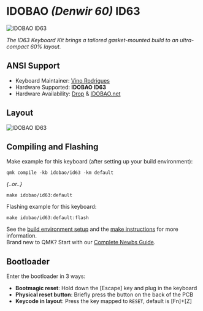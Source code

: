 # IDOBAO *(Denwir 60)* ID63

![IDOBAO ID63](https://idobao.github.io/assets/img/idobao-id63.png)

*The ID63 Keyboard Kit brings a tailored gasket-mounted build to an ultra-compact 60% layout.*

## ANSI Support

* Keyboard Maintainer: [Vino Rodrigues](https://github.com/vinorodrigues)
* Hardware Supported: **IDOBAO ID63**
* Hardware Availability: [Drop](https://drop.com/buy/idobao-id63-60-gasket-hot-swappable-aluminum-mechanical-keyboard-kit) & [IDOBAO.net](https://idobao.net/search?type=product&q=id63*)

## Layout

![IDOBAO ID63](https://idobao.github.io/kle/idobao-id63.png)

## Compiling and Flashing

Make example for this keyboard (after setting up your build environment):

    qmk compile -kb idobao/id63 -km default

*{..or..}*

    make idobao/id63:default

Flashing example for this keyboard:

    make idobao/id63:default:flash

See the [build environment setup](https://docs.qmk.fm/#/getting_started_build_tools) and the [make instructions](https://docs.qmk.fm/#/getting_started_make_guide) for more information. <br>Brand new to QMK? Start with our [Complete Newbs Guide](https://docs.qmk.fm/#/newbs).

## Bootloader

Enter the bootloader in 3 ways:

* **Bootmagic reset**: Hold down the [Escape] key and plug in the keyboard
* **Physical reset button**: Briefly press the button on the back of the PCB
* **Keycode in layout**: Press the key mapped to `RESET`, default is [Fn]+[Z]
